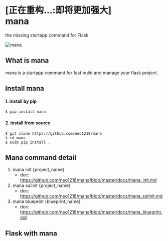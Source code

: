 [正在重构...:即将更加强大] <br/>
mana
====
the missing startapp command for Flask <br/>

![mana](http://7xj431.com1.z0.glb.clouddn.com/manamana2.gif)

## What is mana
mana is a startapp command for fast build and manage your flask project.

## Install mana
#### 1. install by pip

    $ pip install mana

#### 2. install from source

    $ git clone https://github.com/neo1218/mana
    $ cd mana
    $ sudo pip install .

## Mana command detail
1. mana init {project_name}
    * doc: https://github.com/neo1218/mana/blob/master/docs/mana_init.md
2. mana sqlinit {project_name}
    * doc: https://github.com/neo1218/mana/blob/master/docs/mana_sqlinit.md
3. mana blueprint {blueprint_name}
    * doc: https://github.com/neo1218/mana/blob/master/docs/mana_blueprint.md

## Flask with mana
